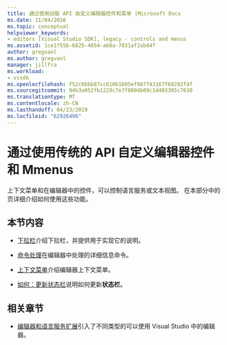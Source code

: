 ```yaml
---
title: 通过使用旧版 API 自定义编辑器控件和菜单 |Microsoft Docs
ms.date: 11/04/2016
ms.topic: conceptual
helpviewer_keywords:
- editors [Visual Studio SDK], legacy - controls and menus
ms.assetid: 1ce1f55b-6825-4654-a60a-7831af2ab44f
author: gregvanl
ms.author: gregvanl
manager: jillfra
ms.workload:
- vssdk
ms.openlocfilehash: f52c0bbb87cc610b1b05ef987f43167f60292f4f
ms.sourcegitcommit: 94b3a052fb1229c7e7f8804b09c1d403385c7630
ms.translationtype: MT
ms.contentlocale: zh-CN
ms.lasthandoff: 04/23/2019
ms.locfileid: "62926496"
---
```

# <a name="customize-editor-controls-and-mmenus-by-using-the-legacy-api"></a>通过使用传统的 API 自定义编辑器控件和 Mmenus
上下文菜单和在编辑器中的控件，可以控制语言服务或文本视图。 在本部分中的页详细介绍如何使用这些功能。

## <a name="in-this-section"></a>本节内容
- [下拉栏](../extensibility/drop-down-bar.md)介绍下拉栏，并提供用于实现它的说明。

- [命令处理](../extensibility/command-handling.md)在编辑器中处理的详细信息命令。

- [上下文菜单](../extensibility/context-menus.md)介绍编辑器上下文菜单。

- [如何：更新状态栏](../extensibility/how-to-update-the-status-bar.md)说明如何更新**状态栏**。

## <a name="related-sections"></a>相关章节
- [编辑器和语言服务扩展](../extensibility/editor-and-language-service-extensions.md)引入了不同类型的可以使用 Visual Studio 中的编辑器。